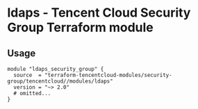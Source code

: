 # ldaps - Tencent Cloud Security Group Terraform module
## Usage
```hcl
module "ldaps_security_group" {
  source  = "terraform-tencentcloud-modules/security-group/tencentcloud//modules/ldaps"
  version = "~> 2.0"
  # omitted...
}
```
<!-- BEGINNING OF PRE-COMMIT-TERRAFORM DOCS HOOK -->
<!-- END OF PRE-COMMIT-TERRAFORM DOCS HOOK -->
